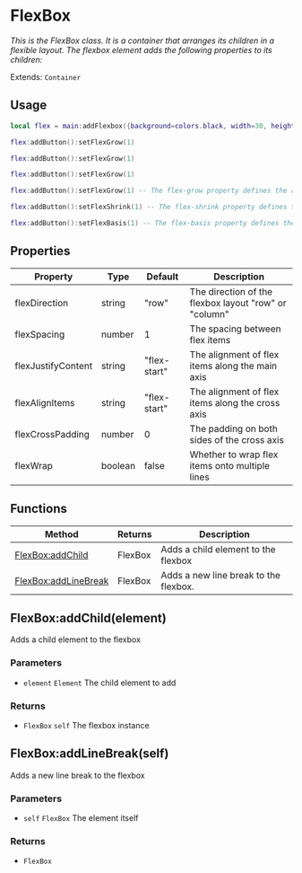 # FlexBox
_This is the FlexBox class. It is a container that arranges its children in a flexible layout._
_The flexbox element adds the following properties to its children:_

Extends: `Container`

## Usage
```lua
local flex = main:addFlexbox({background=colors.black, width=30, height=10})
```

```lua
flex:addButton():setFlexGrow(1)
```

```lua
flex:addButton():setFlexGrow(1)
```

```lua
flex:addButton():setFlexGrow(1)
```

```lua
flex:addButton():setFlexGrow(1) -- The flex-grow property defines the ability for a flex item to grow if necessary.
```

```lua
flex:addButton():setFlexShrink(1) -- The flex-shrink property defines the ability for a flex item to shrink if necessary.
```

```lua
flex:addButton():setFlexBasis(1) -- The flex-basis property defines the default size of an element before the remaining space is distributed.
```

## Properties

|Property|Type|Default|Description|
|---|---|---|---|
|flexDirection|string|"row"|The direction of the flexbox layout "row" or "column"|
|flexSpacing|number|1|The spacing between flex items|
|flexJustifyContent|string|"flex-start"|The alignment of flex items along the main axis|
|flexAlignItems|string|"flex-start"|The alignment of flex items along the cross axis|
|flexCrossPadding|number|0|The padding on both sides of the cross axis|
|flexWrap|boolean|false|Whether to wrap flex items onto multiple lines|

## Functions

|Method|Returns|Description|
|---|---|---|
|[FlexBox:addChild](#flexbox-addchild-element)|FlexBox|Adds a child element to the flexbox|
|[FlexBox:addLineBreak](#flexbox-addlinebreak-self)|FlexBox|Adds a new line break to the flexbox.|

## FlexBox:addChild(element)

Adds a child element to the flexbox

### Parameters
* `element` `Element` The child element to add

### Returns
* `FlexBox` `self` The flexbox instance

## FlexBox:addLineBreak(self)

Adds a new line break to the flexbox

### Parameters
* `self` `FlexBox` The element itself

### Returns
* `FlexBox`
